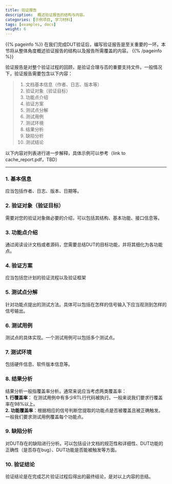 ```yaml
---
title: 验证报告
description:  概述验证报告的结构与内容。
categories: [示例项目, 学习材料]
tags: [examples, docs]
weight: 6
---
```


{{% pageinfo %}}
在我们完成DUT验证后，编写验证报告是至关重要的一环。本节将从整体角度概述验证报告的结构以及报告所需覆盖的内容。
{{% /pageinfo %}}

验证报告是对整个验证过程的回顾，是验证合理与否的重要支持文件。一般情况下，验证报告需要包含以下内容：

>1. 文档基本信息（作者、日志、版本等）
>1. 验证对象（验证目标）
>1. 功能点介绍
>1. 验证方案
>1. 测试点分解
>1. 测试用例
>1. 测试环境
>1. 结果分析
>1. 缺陷分析
>1. 测试结论


以下内容对列表进行进一步解释，具体示例可以参考（link to cache_report.pdf，TBD）

------------------------------------------------------

### 1. 基本信息
应当包括作者、日志、版本、日期等。

### 2. 验证对象（验证目标）
需要对您的验证对象做必要的介绍，可以包括其结构、基本功能、接口信息等。

### 3. 功能点介绍
通过阅读设计文档或者源码，您需要总结DUT的目标功能，并将其细化为各功能点。

### 4. 验证方案
应当包括您计划的验证流程以及验证框架

### 5. 测试点分解
针对功能点提出的测试方法。具体可以包括在怎样的信号输入下应当观测到怎样的信号输出。

### 6. 测试用例
测试点的具体实现。一个测试用例可以包括多个测试点。

### 7. 测试环境
包括硬件信息、软件版本信息等。

### 8. 结果分析
结果分析一般指覆盖率分析。通常来说应当考虑两类覆盖率：  
**1. 行覆盖率**： 在测试用例中有多少RTL行代码被执行。一般来说我们要求行覆盖率在98%以上。  
**2. 功能覆盖率**：根据相应的信号判断您提取的功能点是否被覆盖且被正确触发。一般我们要求测试用例覆盖每个功能点。

### 9. 缺陷分析
对DUT存在的缺陷进行分析。可以包括设计文档的规范性和详细性、DUT功能的正确性（是否存在bug）、DUT功能是否能被触发等方面。

### 10. 验证结论
验证结论是在完成芯片验证过程后得出的最终结论，是对以上内容的总结。
